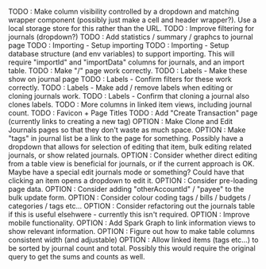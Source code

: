 TODO : Make column visibility controlled by a dropdown and matching wrapper component (possibly just make a cell and header wrapper?). Use a local storage store for this rather than the URL.
TODO : Improve filtering for journals (dropdown?)
TODO : Add statistics / summary / graphcs to journal page
TODO : Importing - Setup importing
TODO : Importing - Setup database structure (and env variables) to support importing. This will require "importId" and "importData" columns for journals, and an import table.
TODO : Make "/" page work correctly.
TODO : Labels - Make these show on journal page
TODO : Labels - Confirm filters for these work correctly.
TODO : Labels - Make add / remove labels when editing or cloning journals work.
TODO : Labels - Confirm that cloning a journal also clones labels.
TODO : More columns in linked item views, including journal count.
TODO : Favicon + Page Titles
TODO : Add "Create Transaction" page (currently links to creating a new tag)
OPTION : Make Clone and Edit Journals pages so that they don't waste as much space.
OPTION : Make "tags" in journal list be a link to the page for something. Possibly have a dropdown that allows for selection of editing that item, bulk editing related journals, or show related journals.
OPTION : Consider whether direct editing from a table view is beneficial for journals, or if the current approach is OK. Maybe have a special edit journals mode or something? Could have that clicking an item opens a dropdown to edit it.
OPTION : Consider pre-loading page data.
OPTION : Consider adding "otherAccountId" / "payee" to the bulk update form.
OPTION : Consider colour coding tags / bills / budgets / categories / tags etc...
OPTION : Consider refactoring out the journals table if this is useful elsehwere - currently this isn't required.
OPTION : Improve mobile functionality.
OPTION : Add Spark Graph to link information views to show relevant information.
OPTION : Figure out how to make table columns consistent width (and adjustable)
OPTION : Allow linked items (tags etc...) to be sorted by journal count and total. Possibly this would require the original query to get the sums and counts as well.
